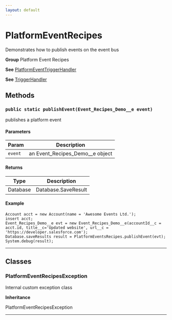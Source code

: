 ```yaml
---
layout: default
---
```

# PlatformEventRecipes

Demonstrates how to publish events on the event bus


**Group** Platform Event Recipes


**See** [PlatformEventTriggerHandler](PlatformEventTriggerHandler)


**See** [TriggerHandler](https://github.com/trailheadapps/apex-recipes/wiki/TriggerHandler)

## Methods
### `public static publishEvent(Event_Recipes_Demo__e event)`

publishes a platform event

#### Parameters

|Param|Description|
|---|---|
|`event`|an Event_Recipes_Demo__e object|

#### Returns

|Type|Description|
|---|---|
|Database|Database.SaveResult|

#### Example
```apex
Account acct = new Account(name = 'Awesome Events Ltd.');
insert acct;
Event_Recipes_Demo__e evt = new Event_Recipes_Demo__e(accountId__c = acct.id, title__c='Updated website', url__c = 'https://developer.salesforce.com');
Database.saveResults result = PlatformEventsRecipes.publishEvent(evt);
System.debug(result);
```


---
## Classes
### PlatformEventRecipesException

Internal custom exception class


**Inheritance**

PlatformEventRecipesException


---
